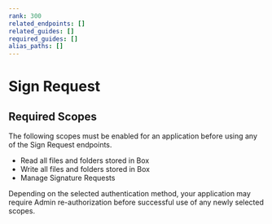 ```yaml
---
rank: 300
related_endpoints: []
related_guides: []
required_guides: []
alias_paths: []
---
```


# Sign Request

## Required Scopes

The following scopes must be enabled for an application before using any of the
Sign Request endpoints. 

- Read all files and folders stored in Box
- Write all files and folders stored in Box
- Manage Signature Requests

<Message type='warning'>
  Depending on the selected authentication method, your application may require
  Admin re-authorization before successful use of any newly selected scopes.
</Message>